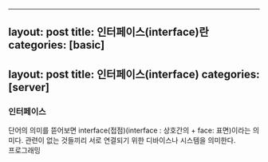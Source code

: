 ---
layout: post
title: 인터페이스(interface)란
categories: [basic]
------
   layout: post
   title: 인터페이스(interface)
   categories: [server]
   ---

   ### 인터페이스
  단어의 의미를 뜯어보면 interface(접점)(interface : 상호간의 + face: 표면)이라는 의미다. 관련이 없는 것들끼리 서로 연결되기 위한 디바이스나 시스템을 의미한다.  
  프로그래밍
